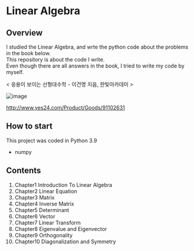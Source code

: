 # Linear Algebra
## Overview
I studied the Linear Algebra, and wrte the python code about the problems in the book below.   
This repository is about the code I write.   
Even though there are all answers in the book, I tried to write my code by myself.   

< 응용이 보이는 선형대수학 - 이건명 지음, 한빛아카데미 > 

![image](https://user-images.githubusercontent.com/57401207/134774874-4a7d9a24-cb7b-4254-a8a7-02ceba5bfb11.png)

http://www.yes24.com/Product/Goods/91102631

## How to start
This project was coded in Python 3.9
  * numpy

## Contents
1. Chapter1 Introduction To Linear Algebra
2. Chapter2 Linear Equation
3. Chapter3 Matrix
4. Chapter4 Inverse Matrix
5. Chapter5 Determinant
6. Chapter6 Vector
7. Chapter7 Linear Transform
8. Chapter8 Eigenvalue and Eigenvector
9. Chapter9 Orthogonality
10. Chapter10 Diagonalization and Symmetry
